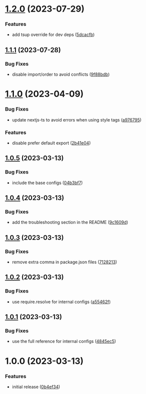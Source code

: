 # [1.2.0](https://github.com/MeltStudio/melt-eslint-config/compare/v1.1.1...v1.2.0) (2023-07-29)


### Features

* add tsup override for dev deps ([5dcacfb](https://github.com/MeltStudio/melt-eslint-config/commit/5dcacfbcf61d3987a6eeca7f1bc5dc858a7389ee))

## [1.1.1](https://github.com/MeltStudio/melt-eslint-config/compare/v1.1.0...v1.1.1) (2023-07-28)


### Bug Fixes

* disable import/order to avoid conflicts ([9f88bdb](https://github.com/MeltStudio/melt-eslint-config/commit/9f88bdbc37d4dfb4d5b0f3c90d07f4f10e53fd11))

# [1.1.0](https://github.com/MeltStudio/melt-eslint-config/compare/v1.0.5...v1.1.0) (2023-04-09)


### Bug Fixes

* update nextjs-ts to avoid errors when using style tags ([a976795](https://github.com/MeltStudio/melt-eslint-config/commit/a976795eb7ec90f4d6fc5e8fbedeabfcf1cbd7f9))


### Features

* disable prefer default export ([2b41e04](https://github.com/MeltStudio/melt-eslint-config/commit/2b41e04b1806dda6de226a114b551b4650a6fe75))

## [1.0.5](https://github.com/MeltStudio/melt-eslint-config/compare/v1.0.4...v1.0.5) (2023-03-13)


### Bug Fixes

* include the base configs ([04b3bf7](https://github.com/MeltStudio/melt-eslint-config/commit/04b3bf74e961d7761074201ec13d375cc8f4cd82))

## [1.0.4](https://github.com/MeltStudio/melt-eslint-config/compare/v1.0.3...v1.0.4) (2023-03-13)


### Bug Fixes

* add the troubleshooting section in the README ([9c1609d](https://github.com/MeltStudio/melt-eslint-config/commit/9c1609d34d81d55c18d7c9a248f16d4cfc58987f))

## [1.0.3](https://github.com/MeltStudio/melt-eslint-config/compare/v1.0.2...v1.0.3) (2023-03-13)


### Bug Fixes

* remove extra comma in package.json files ([7128213](https://github.com/MeltStudio/melt-eslint-config/commit/71282134cd4d2d8e70ce54d7e4d37d21ac008dd5))

## [1.0.2](https://github.com/MeltStudio/melt-eslint-config/compare/v1.0.1...v1.0.2) (2023-03-13)


### Bug Fixes

* use require.resolve for internal configs ([a55462f](https://github.com/MeltStudio/melt-eslint-config/commit/a55462fc78ce67b297eca979e706f4c8cbcd4d6e))

## [1.0.1](https://github.com/MeltStudio/melt-eslint-config/compare/v1.0.0...v1.0.1) (2023-03-13)


### Bug Fixes

* use the full reference for internal configs ([4845ec5](https://github.com/MeltStudio/melt-eslint-config/commit/4845ec5abe446f8900412b793c13544efcc988a5))

# 1.0.0 (2023-03-13)


### Features

* initial release ([0b4ef34](https://github.com/MeltStudio/melt-eslint-config/commit/0b4ef3449b0132f52bcfed36284a47fcf2fbab49))

